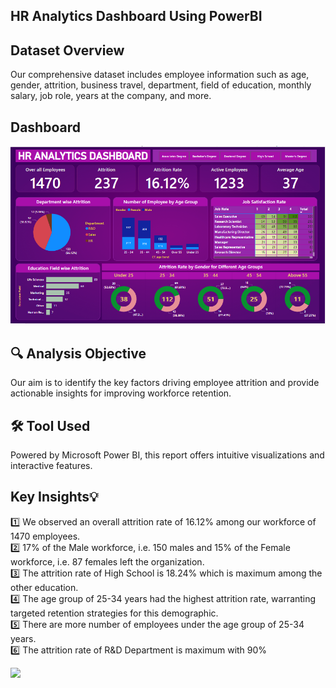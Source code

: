 ## HR Analytics Dashboard Using PowerBI
## Dataset Overview
Our comprehensive dataset includes employee information such as age, gender, attrition, business travel, department, field of education, monthly salary, job role, years at the company, and more.
## Dashboard
<!DOCTYPE html>
<html lang="en">
<body>
    <img src="https://github.com/Jahnavi-Thiruvidhi/HR-Analytics/blob/main/DashBoard%20.png?raw=true" >

</body>
</html>

## 🔍 Analysis Objective<br>
Our aim is to identify the key factors driving employee attrition and provide actionable insights for improving workforce retention.

## 🛠️ Tool Used<br>
Powered by Microsoft Power BI, this report offers intuitive visualizations and interactive features.

## Key Insights💡<br>
1️⃣ We observed an overall attrition rate of 16.12% among our workforce of 1470 employees.<br>
2️⃣ 17% of the Male workforce, i.e. 150 males and 15% of the Female workforce, i.e. 87 females left the organization.<br>
3️⃣ The attrition rate of High School is 18.24% which is maximum among the other education.<br>
4️⃣ The age group of 25-34 years had the highest attrition rate, warranting targeted retention strategies for this demographic.<br>
5️⃣ There are more number of employees under the age group of 25-34 years.<br>
6️⃣ The attrition rate of R&D Department is maximum with 90%<br>

![](https://app.powerbi.com/view?r=eyJrIjoiMTc0ZmNjZDEtZDhlMS00OWI5LWFhNjQtMmI3MDFmNmM3MTYzIiwidCI6ImRmODY3OWNkLWE4MGUtNDVkOC05OWFjLWM4M2VkN2ZmOTVhMCJ9)<br/>
